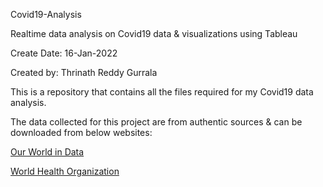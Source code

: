  Covid19-Analysis
 
Realtime data analysis on Covid19 data & visualizations using Tableau

Create Date: 16-Jan-2022

Created by: Thrinath Reddy Gurrala

This is a repository that contains all the files required for my Covid19 data analysis.

The data collected for this project are from authentic sources & can be downloaded from below websites:

[Our World in Data](https://ourworldindata.org/coronavirus)

[World Health Organization](https://covid19.who.int/info/)
